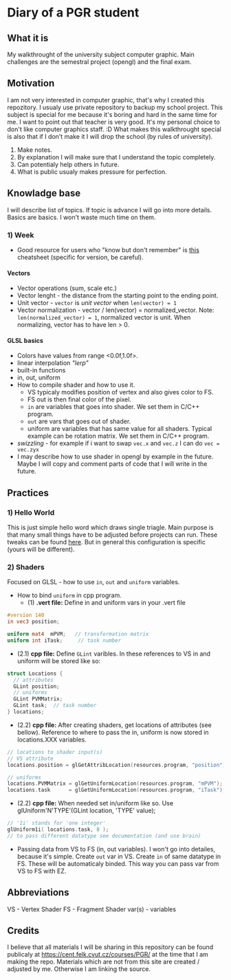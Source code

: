 # Diary of a PGR student
## What it is
My walkthrought of the university subject computer graphic. Main challenges are the semestral project (opengl) and the final exam.
## Motivation
I am not very interested in computer graphic, that's why I created this repozitory. I usualy use private repository to backup my school project. This subject is special for me because it's boring and hard in the same time for me. I want to point out that teacher is very good. It's my personal choice to don't like computer graphics staff. :D What makes this walkthrought special is also that if I don't make it I will drop the school (by rules of university).
1. Make notes.
2. By explanation I will make sure that I understand the topic completely.
3. Can potentialy help others in future.
4. What is public usualy makes pressure for perfection.

## Knowladge base
I will describe list of topics. If topic is advance I will go into more details. Basics are basics. I won't waste much time on them.
### 1) Week
- Good resource for users who "know but don't remember" is [this](https://www.khronos.org/files/opengl-quick-reference-card.pdf) cheatsheet (specific for version, be careful).
#### Vectors
- Vector operations (sum, scale etc.)
- Vector lenght - the distance from the starting point to the ending point.
- Unit vector - `vector` is *unit vector* when `len(vector) = 1`
- Vector normalization - vector / len(vector) = normalized_vector. Note: `len(normalized_vector) = 1`, normalized vector is unit. When normalizing, vector has to have len > 0.
#### GLSL basics
- Colors have values from range <0.0f,1.0f>.
- linear interpolation *"lerp"*
- built-in functions
- in, out, uniform
- How to compile shader and how to use it.
  - VS typicaly modifies position of vertex and also gives color to FS.
  - FS out is then final color of the pixel.
  - `in` are variables that goes into shader. We set them in C/C++ program.
  - `out` are vars that goes out of shader.
  - uniform are variables that has same value for all shaders. Typical example can be rotation matrix. We set them in C/C++ program.
- *swizzling* - for example if i want to swap `vec.x` and `vec.z` I can do `vec = vec.zyx`
- I may describe how to use shader in opengl by example in the future. Maybe I will copy and comment parts of code that I will write in the future.

## Practices
### 1) Hello World
This is just simple hello word which draws single triagle. Main purpose is that many small things have to be adjusted before projects can run. These tweaks can be found [here](https://cent.felk.cvut.cz/courses/PGR/). But in general this configuration is specific (yours will be different).
### 2) Shaders
Focused on GLSL - how to use `in`, `out` and `uniform` variables.
- How to bind `uniform` in cpp program.
  - (1) **.vert file:** Define in and uniform vars in your .vert file
```glsl
#version 140
in vec3 position;

uniform mat4  mPVM;   // transformation matrix
uniform int iTask;     // task number
```
  - (2.1) **cpp file:** Define `GLint` varibles. In these references to VS in and uniform will be stored like so:
  ```cpp
  struct Locations {
    // attributes
    GLint position;
    // uniforms
    GLint PVMMatrix;
    GLint task;  // task number
  } locations;
```
  - (2.2) **cpp file:** After creating shaders, get locations of attributes (see bellow). Reference to where to pass the in, uniform is now stored in locations.XXX variables.
  ```cpp
  // locations to shader input(s)
  // VS attribute
  locations.position = glGetAttribLocation(resources.program, "position");

  // uniforms
  locations.PVMMatrix = glGetUniformLocation(resources.program, "mPVM");
  locations.task      = glGetUniformLocation(resources.program, "iTask");
  ```
  - (2.2) **cpp file:** When needed set in/uniform like so. Use glUniform'N'TYPE'(GLint location, 'TYPE' value);
  ```cpp
  // '1i' stands for 'one integer'
  glUniform1i( locations.task, 8 );
  // to pass different datatype see documentation (and use brain)  
  ```
  
- Passing data from VS to FS (in, out variables). I won't go into detailes, because it's simple. Create `out` var in VS. Create `in` of same datatype in FS. These will be automaticaly binded. This way you can pass var from VS to FS with EZ.

## Abbreviations
VS - Vertex Shader
FS - Fragment Shader
var(s) - variables

## Credits
I believe that all materials I will be sharing in this repository can be found publicaly at https://cent.felk.cvut.cz/courses/PGR/ at the time that I am making the repo. Materials which are not from this site are created / adjusted by me. Otherwise I am linking the source.
